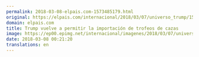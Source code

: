```yaml
---
permalink: 2018-03-08-elpais.com-1573485179.html
original: https://elpais.com/internacional/2018/03/07/universo_trump/1520433458_305942.html#?ref=rss&format=simple&link=link
domain: elpais.com
title: Trump vuelve a permitir la importación de trofeos de cazas
image: https://ep00.epimg.net/internacional/imagenes/2018/03/07/universo_trump/1520433458_305942_1520433702_rrss_normal.jpg
date: 2018-03-08 00:21:20
translations: en
---
```


